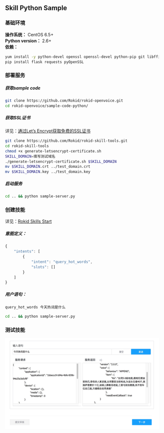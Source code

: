 ## Skill Python Sample
### 基础环境
**操作系统：** CentOS 6.5+ <br>
**Python version：** 2.6+ <br>
**依赖：**
```bash
yum install -y python-devel openssl openssl-devel python-pip git libffi-devel
pip install flask requests pyOpenSSL
```
### 部署服务
##### 获取sample code
```bash
git clone https://github.com/Rokid/rokid-openvoice.git
cd rokid-openvoice/sample-code-python/
```
##### 获取SSL证书
详见：[通过Let’s Encrypt获取免费的SSL证书](https://developer-forum.rokid.com/t/lets-encrypt-ssl/175)
```bash
git clone https://github.com/Rokid/rokid-skill-tools.git
cd rokid-skill-tools
chmod +x generate-letsencrypt-certificate.sh
SKILL_DOMAIN=填写测试域名
./generate-letsencrypt-certificate.sh $SKILL_DOMAIN
mv $SKILL_DOMAIN.crt ../test_domain.crt
mv $SKILL_DOMAIN.key ../test_domain.key
```
##### 启动服务
```bash
cd .. && python sample-server.py
```
### 创建技能
详见：[Rokid Skills Start ](https://github.com/Rokid/docs/blob/master/1-GetStarted/Rokid%20Skills%20Kit.md)
##### 意图定义：
```javascript
{
	"intents": [
		{
			"intent": "query_hot_words",
			"slots": []
		}
	]
}
```
##### 用户语句：
```
query_hot_words 今天热词是什么
```
```bash
cd .. && python sample-server.py
```
### 测试技能
![Alt text](./skill-test.png)
